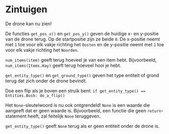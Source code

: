 # Zintuigen
De drone kan nu zien!

De functies `get_pos_x()` en `get_pos_y()` geven de huidige x- en y-positie van de drone terug. Op de startpositie zijn ze beide `0`. De x-positie neemt met `1` toe voor elk vakje richting het `Oosten` en de y-positie neemt met `1` toe voor elk vakje richting het `Noorden`.

`num_items(item)` geeft terug hoeveel je van een item hebt.
Bijvoorbeeld, `num_items(Items.Hay)` geeft terug hoeveel hooi je hebt.

`get_entity_type()` en `get_ground_type()` geven het type entiteit of grond terug dat zich onder de drone bevindt.

Doe een flip als je boven een struik bent:
`if get_entity_type() == Entities.Bush:
	do_a_flip()`

Het `None`-sleutelwoord is nu ook ontgrendeld! `None` is een waarde die aangeeft dat er geen waarde is.
Bijvoorbeeld, een functie die geen `return`-statement heeft, zal feitelijk `None` teruggeven.

`get_entity_type()` geeft `None` terug als er geen entiteit onder de drone is.